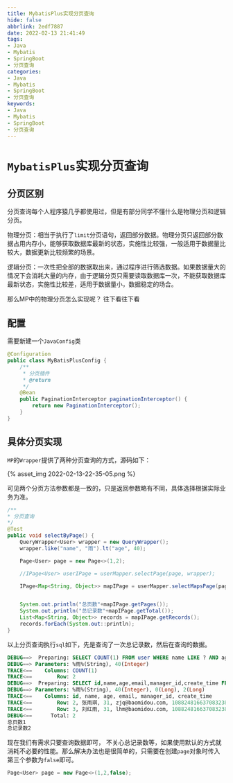 ```yaml
---
title: MybatisPlus实现分页查询
hide: false
abbrlink: 2edf7887
date: 2022-02-13 21:41:49
tags:
- Java
- Mybatis
- SpringBoot
- 分页查询
categories:
- Java
- Mybatis
- SpringBoot
- 分页查询
keywords:
- Java
- Mybatis
- SpringBoot
- 分页查询
---
```


# ``MybatisPlus``实现分页查询

## 分页区别
分页查询每个人程序猿几乎都使用过，但是有部分同学不懂什么是物理分页和逻辑分页。

物理分页：相当于执行了``limit``分页语句，返回部分数据。物理分页只返回部分数据占用内存小，能够获取数据库最新的状态，实施性比较强，一般适用于数据量比较大，数据更新比较频繁的场景。

逻辑分页：一次性把全部的数据取出来，通过程序进行筛选数据。如果数据量大的情况下会消耗大量的内存，由于逻辑分页只需要读取数据库一次，不能获取数据库最新状态，实施性比较差，适用于数据量小，数据稳定的场合。

那么MP中的物理分页怎么实现呢？ 往下看往下看

<!-- more -->

## 配置

需要新建一个``JavaConfig``类
```java
@Configuration
public class MyBatisPlusConfig {
    /**
     * 分页插件
     * @return
     */
    @Bean
    public PaginationInterceptor paginationInterceptor() {
        return new PaginationInterceptor();
    }
}
```
## 具体分页实现
``MP``的``Wrapper``提供了两种分页查询的方式，源码如下：

{% asset_img 2022-02-13-22-35-05.png %}

可见两个分页方法参数都是一致的，只是返回参数略有不同，具体选择根据实际业务为准。

```java
/**
* 分页查询
*/
@Test
public void selectByPage() {
    QueryWrapper<User> wrapper = new QueryWrapper();
    wrapper.like("name", "雨").lt("age", 40);

    Page<User> page = new Page<>(1,2);

    //IPage<User> userIPage = userMapper.selectPage(page, wrapper);

    IPage<Map<String, Object>> mapIPage = userMapper.selectMapsPage(page, wrapper);


    System.out.println("总页数"+mapIPage.getPages());
    System.out.println("总记录数"+mapIPage.getTotal());
    List<Map<String, Object>> records = mapIPage.getRecords();
    records.forEach(System.out::println);
}
```
以上分页查询执行``sql``如下，先是查询了一次总记录数，然后在查询的数据。

```sql
DEBUG==>  Preparing: SELECT COUNT(1) FROM user WHERE name LIKE ? AND age < ? 
DEBUG==> Parameters: %雨%(String), 40(Integer)
TRACE<==    Columns: COUNT(1)
TRACE<==        Row: 2
DEBUG==>  Preparing: SELECT id,name,age,email,manager_id,create_time FROM user WHERE name LIKE ? AND age < ? LIMIT ?,? 
DEBUG==> Parameters: %雨%(String), 40(Integer), 0(Long), 2(Long)
TRACE<==    Columns: id, name, age, email, manager_id, create_time
TRACE<==        Row: 2, 张雨琪, 31, zjq@baomidou.com, 1088248166370832385, 2021-01-14 09:15:15
TRACE<==        Row: 3, 刘红雨, 31, lhm@baomidou.com, 1088248166370832385, 2021-01-14 09:48:16
DEBUG<==      Total: 2
总页数1
总记录数2
```
现在我们有需求只要查询数据即可， 不关心总记录数等，如果使用默认的方式就消耗不必要的性能。那么解决办法也是很简单的，只需要在创建``page``对象时传入第三个参数为``false``即可。
```java
Page<User> page = new Page<>(1,2,false);
```




